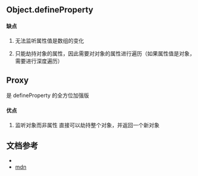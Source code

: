 ## Object.defineProperty

#### 缺点

1. 无法监听属性值是数组的变化

2. 只能劫持对象的属性，因此需要对对象的属性进行遍历（如果属性值是对象，需要进行深度遍历）

## Proxy

是 defineProperty 的全方位加强版

#### 优点

1. 监听对象而非属性
直接可以劫持整个对象，并返回一个新对象

## 文档参考

- [](https://juejin.im/post/5acd0c8a6fb9a028da7cdfaf)
- [mdn](https://developer.mozilla.org/zh-CN/docs/Web/JavaScript/Reference/Global_Objects/Object/defineProperty)
